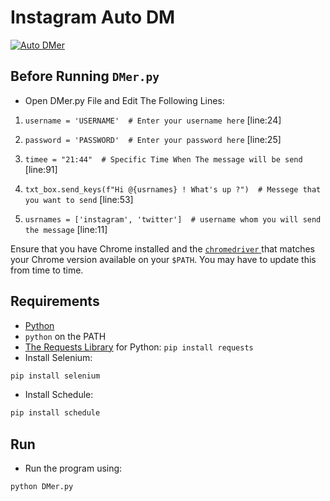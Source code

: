 Instagram Auto DM
========
<a href="https://www.instagram.com/sinha.py/"><img src="https://cdn.thenewstack.io/media/2017/06/eabeb0f2-f897a954-instagramheartspython.jpg" alt="Auto DMer"/></a>

## Before Running `DMer.py`

* Open DMer.py File and Edit The Following Lines:

1) `username = 'USERNAME'  # Enter your username here` [line:24]

2) `password = 'PASSWORD'  # Enter your password here` [line:25]

3) `timee = "21:44"  # Specific Time When The message will be send` [line:91]

4) `txt_box.send_keys(f"Hi @{usrnames} ! What's up ?")  # Messege that you want to send` [line:53]

5) `usrnames = ['instagram', 'twitter']  # username whom you will send the message` [line:11]


Ensure that you have Chrome installed and the
[`chromedriver` ](https://chromedriver.chromium.org/downloads) that matches
your Chrome version available on your `$PATH`. You may have to update this from time to time.

## Requirements
 
* [Python](https://www.python.org/)
* `python` on the PATH
* [The Requests Library](http://python-requests.org) for Python: `pip install requests`
* Install Selenium:

```bash
pip install selenium
```
* Install Schedule:

```bash
pip install schedule
```

## Run

* Run the program using:

```bash
python DMer.py
```
